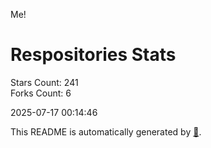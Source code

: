 Me!

# Respositories Stats
Stars Count: 241  
Forks Count: 6

2025-07-17 00:14:46  

This README is automatically generated by [🐰](https://github.com/rnitta/rnitta).

